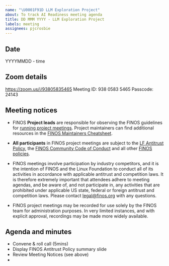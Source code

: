 ```yaml
---
name: "\U0001F91D LLM Exploration Project"
about: To track AI Readiness meeting agenda
title: DD MMM YYYY - LLM Exploration Project
labels: meeting
assignees: pjcrosbie
---
```


## Date
YYYYMMDD - time

## Zoom details
https://zoom.us/j/93805835465
Meeting ID: 938 0583 5465
Passcode: 24143


## Meeting notices
- FINOS **Project leads** are responsible for observing the FINOS guidelines for [running project meetings](https://community.finos.org/docs/governance/meeting-procedures/). Project maintainers can find additional resources in the [FINOS Maintainers Cheatsheet](https://community.finos.org/docs/finos-maintainers-cheatsheet).

- **All participants** in FINOS project meetings are subject to the [LF Antitrust Policy](https://www.linuxfoundation.org/antitrust-policy/), the [FINOS Community Code of Conduct](https://community.finos.org/docs/governance/code-of-conduct) and all other [FINOS policies](https://community.finos.org/docs/governance/#policies). 

- FINOS meetings involve participation by industry competitors, and it is the intention of FINOS and the Linux Foundation to conduct all of its activities in accordance with applicable antitrust and competition laws. It is therefore extremely important that attendees adhere to meeting agendas, and be aware of, and not participate in, any activities that are prohibited under applicable US state, federal or foreign antitrust and competition laws. Please contact legal@finos.org with any questions.

- FINOS project meetings may be recorded for use solely by the FINOS team for administration purposes. In very limited instances, and with explicit approval, recordings may be made more widely available.

## Agenda and minutes

- Convene & roll call (5mins)
- Display FINOS Antitrust Policy summary slide
- Review Meeting Notices (see above)
- 
